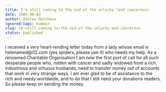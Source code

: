 ```yaml
---
title: I'm still coming to the aid of the unlucky (and cancerous)
date: 2005-08-03
author: Andrew Matthews
ignored-tags: humour
slug: im-still-coming-to-the-aid-of-the-unlucky-and-cancerous
status: published
---
```


I received a very heart-rending letter today from a lady whose email is helenamed\@i12.com (yes spiders, please use it) who needs my help. As a renowned Charitable Organisation I am now the first port of call for all such desperate people who, ridden with cancer and sadly widowed from a rich, industrious and virtuous husbands, need to transfer money out of accounts that work in very strange ways. I am ever glad to be of assistance to the rich and needy worldwide, and to do that I still need your donations readers. So please keep on sending the money.
